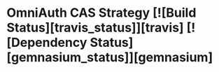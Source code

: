 # OmniAuth CAS Strategy [![Build Status][travis_status]][travis] [![Dependency Status][gemnasium_status]][gemnasium]
